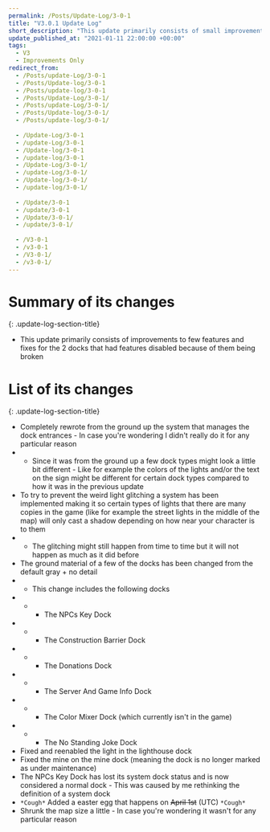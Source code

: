 ```yaml
---
permalink: /Posts/Update-Log/3-0-1
title: "V3.0.1 Update Log"
short_description: "This update primarily consists of small improvements and fixes"
update_published_at: "2021-01-11 22:00:00 +00:00"
tags:
  - V3
  - Improvements Only
redirect_from:
  - /Posts/update-Log/3-0-1
  - /Posts/Update-log/3-0-1
  - /Posts/update-log/3-0-1
  - /Posts/Update-Log/3-0-1/
  - /Posts/update-Log/3-0-1/
  - /Posts/Update-log/3-0-1/
  - /Posts/update-log/3-0-1/
  
  - /Update-Log/3-0-1
  - /update-Log/3-0-1
  - /Update-log/3-0-1
  - /update-log/3-0-1
  - /Update-Log/3-0-1/
  - /update-Log/3-0-1/
  - /Update-log/3-0-1/
  - /update-log/3-0-1/
  
  - /Update/3-0-1
  - /update/3-0-1
  - /Update/3-0-1/
  - /update/3-0-1/
  
  - /V3-0-1
  - /v3-0-1
  - /V3-0-1/
  - /v3-0-1/
---
```


# Summary of its changes
{: .update-log-section-title}

* This update primarily consists of improvements to few features and fixes for the 2 docks that had features disabled because of them being broken

# List of its changes
{: .update-log-section-title}

* Completely rewrote from the ground up the system that manages the dock entrances - In case you're wondering I didn't really do it for any particular reason
* * Since it was from the ground up a few dock types might look a little bit different - Like for example the colors of the lights and/or the text on the sign might be different for certain dock types compared to how it was in the previous update
* To try to prevent the weird light glitching a system has been implemented making it so certain types of lights that there are many copies in the game (like for example the street lights in the middle of the map) will only cast a shadow depending on how near your character is to them
* * The glitching might still happen from time to time but it will not happen as much as it did before
* The ground material of a few of the docks has been changed from the default gray + no detail
* * This change includes the following docks
* * * The NPCs Key Dock
* * * The Construction Barrier Dock
* * * The Donations Dock
* * * The Server And Game Info Dock
* * * The Color Mixer Dock (which currently isn't in the game)
* * * The No Standing Joke Dock
* Fixed and reenabled the light in the lighthouse dock
* Fixed the mine on the mine dock (meaning the dock is no longer marked as under maintenance)
* The NPCs Key Dock has lost its system dock status and is now considered a normal dock - This was caused by me rethinking the definition of a system dock
* `*Cough*` Added a easter egg that happens on <s class="spoiler">April 1st</s> (UTC) `*Cough*`
* Shrunk the map size a little - In case you're wondering it wasn't for any particular reason